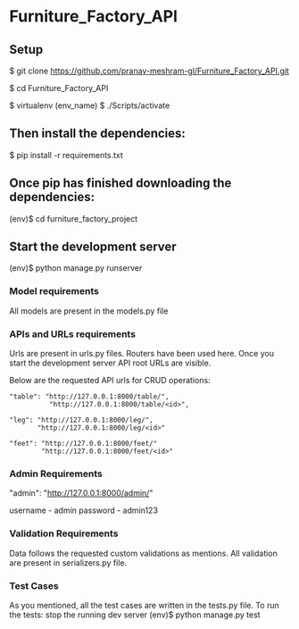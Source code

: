 # Furniture_Factory_API

## Setup

$ git clone https://github.com/pranav-meshram-gl/Furniture_Factory_API.git

$ cd Furniture_Factory_API

$ virtualenv (env_name)
$ ./Scripts/activate


## Then install the dependencies:
$ pip install -r requirements.txt


## Once pip has finished downloading the dependencies:
(env)$ cd furniture_factory_project

## Start the development server
(env)$ python manage.py runserver


### Model requirements
All models are present in the models.py file

### APIs and URLs requirements
Urls are present in urls.py files. Routers have been used here. Once you start the development server API root URLs are visible.

Below are the requested API urls for CRUD operations:

    "table": "http://127.0.0.1:8000/table/",
              "http://127.0.0.1:8000/table/<id>",
              
    "leg": "http://127.0.0.1:8000/leg/",
           "http://127.0.0.1:8000/leg/<id>"
           
    "feet": "http://127.0.0.1:8000/feet/"
            "http://127.0.0.1:8000/feet/<id>"
            
            
### Admin Requirements
"admin": "http://127.0.0.1:8000/admin/"

username - admin
password - admin123


### Validation Requirements
Data follows the requested custom validations as mentions. All validation are present in serializers.py file.


### Test Cases
As you mentioned, all the test cases are written in the tests.py file.
To run the tests:
  stop the running dev server
  (env)$ python manage.py test
  
